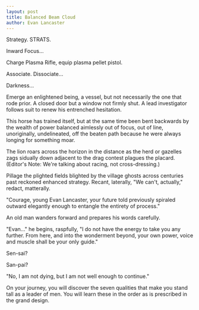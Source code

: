 ```yaml
---
layout: post
title: Balanced Beam Cloud
author: Evan Lancaster
---
```


Strategy. STRATS.

Inward Focus...

Charge Plasma Rifle, equip plasma pellet pistol.

Associate. Dissociate...

Darkness...

Emerge an enlightened being, a vessel, but not necessarily the one that rode prior. A closed door but a window not firmly shut. A lead investigator follows suit to renew his entrenched hesitation.

This horse has trained itself, but at the same time been bent backwards by the wealth of power balanced aimlessly out of focus, out of line, unoriginally, undelineated, off the beaten path because he were always longing for something moar.

The lion roars across the horizon in the distance as the herd or gazelles zags sidually down adjacent to the drag contest plagues the placard. (Editor's Note: We're talking about racing, not cross-dressing.)


Pillage the plighted fields blighted by the village ghosts across centuries past reckoned enhanced strategy. Recant, laterally, "We can't, actually," redact, matterally.

"Courage, young Evan Lancaster, your future told previously spiraled outward elegantly enough to entangle the entirety of process."

An old man wanders forward and prepares his words carefully.

"Evan..." he begins, raspfully, "I do not have the energy to take you any further. From here, and into the wonderment beyond, your own power, voice and muscle shall be your only guide."

Sen-sai?

San-pai?

"No, I am not dying, but I am not well enough to continue."

On your journey, you will discover the seven qualities that make you stand tall as a leader of men. You will learn these in the order as is prescribed in the grand design.
